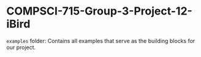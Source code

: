 # COMPSCI-715-Group-3-Project-12-iBird

`examples` folder: Contains all examples that serve as the building blocks for our project.